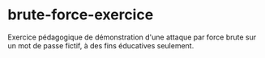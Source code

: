 # brute-force-exercice
Exercice pédagogique de démonstration d'une attaque par force brute sur un mot de passe fictif, à des fins éducatives seulement.

